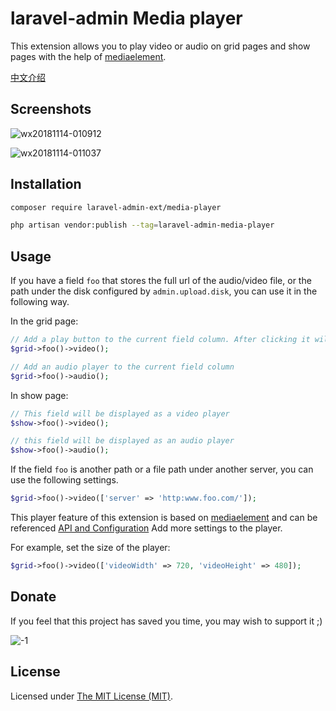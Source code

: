 laravel-admin Media player
======

This extension allows you to play video or audio on grid pages and show pages with the help of [mediaelement](https://github.com/mediaelement/mediaelement).

[中文介绍](https://laravel-admin.org/posts/21)

## Screenshots

![wx20181114-010912](https://user-images.githubusercontent.com/1479100/48430450-4ef5fa80-e7aa-11e8-8fcd-1f5717b0d3d6.png)

![wx20181114-011037](https://user-images.githubusercontent.com/1479100/48430451-4ef5fa80-e7aa-11e8-8394-38ed2c6c75ba.png)

## Installation

```bash
composer require laravel-admin-ext/media-player

php artisan vendor:publish --tag=laravel-admin-media-player
```

## Usage

If you have a field `foo` that stores the full url of the audio/video file, or the path under the disk configured by `admin.upload.disk`, you can use it in the following way.

In the grid page:
```php
// Add a play button to the current field column. After clicking it will open a modal to play the video file.
$grid->foo()->video();

// Add an audio player to the current field column
$grid->foo()->audio();
```
In show page:
```php
// This field will be displayed as a video player
$show->foo()->video();

// this field will be displayed as an audio player
$show->foo()->audio();
```

If the field `foo` is another path or a file path under another server, you can use the following settings.

```php
$grid->foo()->video(['server' => 'http:www.foo.com/']);
```

This player feature of this extension is based on [mediaelement](https://github.com/mediaelement/mediaelement) and can be referenced [API and Configuration](https://github.com/mediaelement/mediaelement/blob/master/docs/api.md) Add more settings to the player.

For example, set the size of the player:

```php
$grid->foo()->video(['videoWidth' => 720, 'videoHeight' => 480]);
```

## Donate

If you feel that this project has saved you time, you may wish to support it ;)

![-1](https://cloud.githubusercontent.com/assets/1479100/23287423/45c68202-fa78-11e6-8125-3e365101a313.jpg)

License
------------
Licensed under [The MIT License (MIT)](LICENSE).
